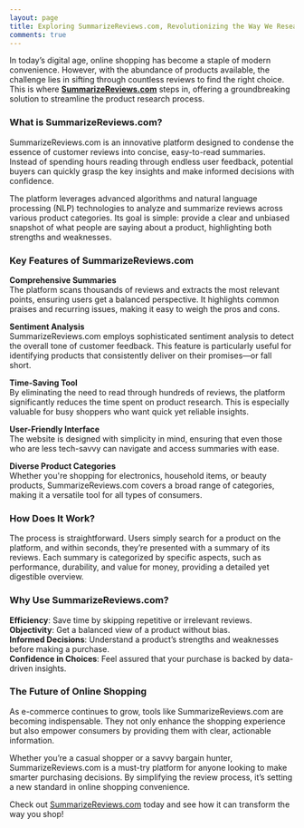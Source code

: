 ```yaml
---
layout: page
title: Exploring SummarizeReviews.com, Revolutionizing the Way We Research Products
comments: true
---
```


In today’s digital age, online shopping has become a staple of modern convenience. However, with the abundance of products available, the challenge lies in sifting through countless reviews to find the right choice. This is where **[SummarizeReviews.com](https://www.summarizereviews.com/)** steps in, offering a groundbreaking solution to streamline the product research process.  

### What is SummarizeReviews.com?  

SummarizeReviews.com is an innovative platform designed to condense the essence of customer reviews into concise, easy-to-read summaries. Instead of spending hours reading through endless user feedback, potential buyers can quickly grasp the key insights and make informed decisions with confidence.  

The platform leverages advanced algorithms and natural language processing (NLP) technologies to analyze and summarize reviews across various product categories. Its goal is simple: provide a clear and unbiased snapshot of what people are saying about a product, highlighting both strengths and weaknesses.  

### Key Features of SummarizeReviews.com  

**Comprehensive Summaries**  
The platform scans thousands of reviews and extracts the most relevant points, ensuring users get a balanced perspective. It highlights common praises and recurring issues, making it easy to weigh the pros and cons.  

**Sentiment Analysis**  
SummarizeReviews.com employs sophisticated sentiment analysis to detect the overall tone of customer feedback. This feature is particularly useful for identifying products that consistently deliver on their promises—or fall short.  

**Time-Saving Tool**  
By eliminating the need to read through hundreds of reviews, the platform significantly reduces the time spent on product research. This is especially valuable for busy shoppers who want quick yet reliable insights.  

**User-Friendly Interface**  
The website is designed with simplicity in mind, ensuring that even those who are less tech-savvy can navigate and access summaries with ease.  

**Diverse Product Categories**  
Whether you're shopping for electronics, household items, or beauty products, SummarizeReviews.com covers a broad range of categories, making it a versatile tool for all types of consumers.  

### How Does It Work?  

The process is straightforward. Users simply search for a product on the platform, and within seconds, they’re presented with a summary of its reviews. Each summary is categorized by specific aspects, such as performance, durability, and value for money, providing a detailed yet digestible overview.  

### Why Use SummarizeReviews.com?  

**Efficiency**: Save time by skipping repetitive or irrelevant reviews.  
**Objectivity**: Get a balanced view of a product without bias.  
**Informed Decisions**: Understand a product’s strengths and weaknesses before making a purchase.  
**Confidence in Choices**: Feel assured that your purchase is backed by data-driven insights.  

### The Future of Online Shopping  

As e-commerce continues to grow, tools like SummarizeReviews.com are becoming indispensable. They not only enhance the shopping experience but also empower consumers by providing them with clear, actionable information.  

Whether you’re a casual shopper or a savvy bargain hunter, SummarizeReviews.com is a must-try platform for anyone looking to make smarter purchasing decisions. By simplifying the review process, it’s setting a new standard in online shopping convenience.  

Check out [SummarizeReviews.com](https://www.summarizereviews.com/) today and see how it can transform the way you shop!  
